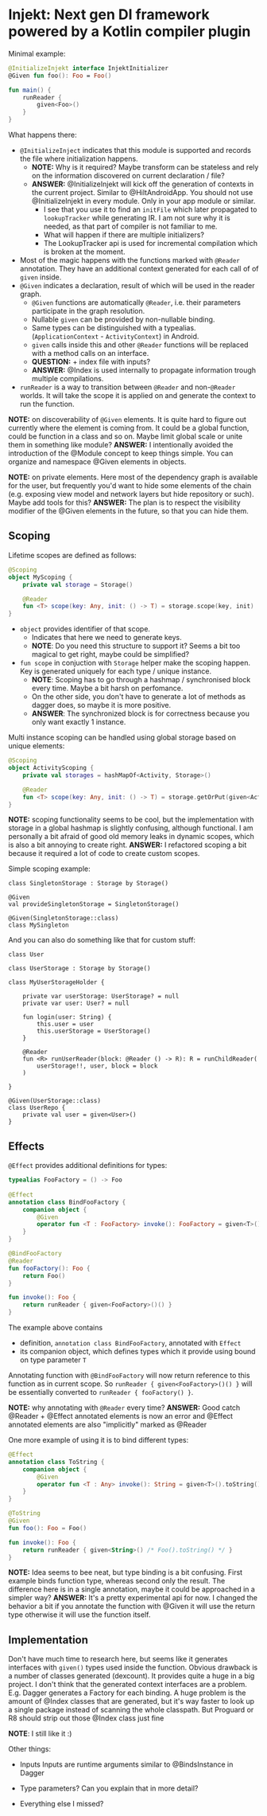 # Injekt: Next gen DI framework powered by a Kotlin compiler plugin

Minimal example:
```kotlin
@InitializeInjekt interface InjektInitializer
@Given fun foo(): Foo = Foo()

fun main() {
    runReader { 
        given<Foo>()
    }
}
```

What happens there:
- `@InitializeInject` indicates that this module is supported and records the file where initialization happens.
  - **NOTE:** Why is it required? Maybe transform can be stateless and rely on the information discovered on current declaration / file?
  - **ANSWER:** @InitializeInjekt will kick off the generation of contexts in the current project. Similar to @HiltAndroidApp.
                You should not use @InitializeInjekt in every module. Only in your app module or similar.
    - I see that you use it to find an `initFile` which later propagated to `lookupTracker` while generating IR. I am not sure why it is needed, as that part of compiler is not familiar to me.
    - What will happen if there are multiple initializers?
    - The LookupTracker api is used for incremental compilation which is broken at the moment.
- Most of the magic happens with the functions marked with `@Reader` annotation. They have an additional context generated for each call of of `given` inside.
- `@Given` indicates a declaration, result of which will be used in the reader graph.
  - `@Given` functions are automatically `@Reader`, i.e. their parameters participate in the graph resolution.
  - Nullable `given` can be provided by non-nullable binding.
  - Same types can be distinguished with a typealias. (`ApplicationContext` - `ActivityContext`) in Android.
  - `given` calls inside this and other `@Reader` functions will be replaced with a method calls on an interface.
  - **QUESTION:** + index file with inputs?
  - **ANSWER:** @Index is used internally to propagate information trough multiple compilations.
- `runReader` is a way to transition between `@Reader` and non-`@Reader` worlds. It will take the scope it is applied on and generate the context to run the function. 

**NOTE:** on discoverability of `@Given` elements. It is quite hard to figure out currently where the element is coming from. It could be a global function, could be function in a class and so on. Maybe limit global scale or unite them in something like module?
**ANSWER:** I intentionally avoided the introduction of the @Module concept to keep things simple. You can organize and namespace @Given elements in objects.

**NOTE:** on private elements. Here most of the dependency graph is available for the user, but frequently you'd want to hide some elements of the chain (e.g. exposing view model and network layers but hide repository or such). Maybe add tools for this?
**ANSWER:** The plan is to respect the visibility modifier of the @Given elements in the future, so that you can hide them.

## Scoping
Lifetime scopes are defined as follows:
```kotlin
@Scoping
object MyScoping {
    private val storage = Storage()

    @Reader
    fun <T> scope(key: Any, init: () -> T) = storage.scope(key, init)
}
```

- `object` provides identifier of that scope.
  - Indicates that here we need to generate keys.
  - **NOTE**: Do you need this structure to support it? Seems a bit too magical to get right, maybe could be simplified?
- `fun scope` in conjuction with `Storage` helper make the scoping happen. Key is generated uniquely for each type / unique instance. 
  - **NOTE**: Scoping has to go through a hashmap / synchronised block every time. Maybe a bit harsh on perfomance.
  - On the other side, you don't have to generate a lot of methods as dagger does, so maybe it is more positive.
  - **ANSWER**: The synchronized block is for correctness because you only want exactly 1 instance.

Multi instance scoping can be handled using global storage based on unique elements:
```kotlin
@Scoping
object ActivityScoping {
    private val storages = hashMapOf<Activity, Storage>()

    @Reader
    fun <T> scope(key: Any, init: () -> T) = storage.getOrPut(given<Activity>(), Storage()).scope(key, init)
}
```
**NOTE:** sсoping functionality seems to be cool, but the implementation with storage in a global hashmap is slightly confusing, although functional. I am personally a bit afraid of good old memory leaks in dynamic scopes, which is also a bit annoying to create right.
**ANSWER:** I refactored scoping a bit because it required a lot of code to create custom scopes.

Simple scoping example:
```
class SingletonStorage : Storage by Storage()

@Given
val provideSingletonStorage = SingletonStorage()

@Given(SingletonStorage::class)
class MySingleton
```

And you can also do something like that for custom stuff:
```
class User

class UserStorage : Storage by Storage()

class MyUserStorageHolder {
    
    private var userStorage: UserStorage? = null
    private var user: User? = null
    
    fun login(user: String) {
        this.user = user
        this.userStorage = UserStorage()
    }
    
    @Reader
    fun <R> runUserReader(block: @Reader () -> R): R = runChildReader(
        userStorage!!, user, block = block
    )
    
}

@Given(UserStorage::class)
class UserRepo {
    private val user = given<User>()
}
```

## Effects 

`@Effect` provides additional definitions for types:
```kotlin
typealias FooFactory = () -> Foo
        
@Effect
annotation class BindFooFactory {
    companion object {
        @Given
        operator fun <T : FooFactory> invoke(): FooFactory = given<T>()
    }
}

@BindFooFactory
@Reader
fun fooFactory(): Foo {
    return Foo()
}

fun invoke(): Foo { 
    return runReader { given<FooFactory>()() }
}
```
The example above contains
  - definition, `annotation class BindFooFactory`, annotated with `Effect`
  - its companion object, which defines types which it provide using bound on type parameter `T`

Annotating function with `@BindFooFactory` will now return reference to this function as in current scope.
So `runReader { given<FooFactory>()() }` will be essentially converted to `runReader { fooFactory() }`.

**NOTE:** why annotating with `@Reader` every time?
**ANSWER:** Good catch @Reader + @Effect annotated elements is now an error and @Effect annotated elements are also "implicitly" marked as @Reader

One more example of using it is to bind different types:
```kotlin
@Effect
annotation class ToString {
    companion object {
        @Given
        operator fun <T : Any> invoke(): String = given<T>().toString()
    }
}

@ToString
@Given
fun foo(): Foo = Foo()

fun invoke(): Foo { 
    return runReader { given<String>() /* Foo().toString() */ }
}
```

**NOTE:** Idea seems to bee neat, but type binding is a bit confusing. First example binds function type, whereas second only the result. The difference here is in a single annotation, maybe it could be approached in a simpler way?
**ANSWER:** It's a pretty experimental api for now. I changed the behavior a bit if you annotate the function with @Given it will use the return type otherwise it will use the function itself.

## Implementation

Don't have much time to research here, but seems like it generates interfaces with `given()` types used inside the function. Obvious drawback is a number of classes generated (dexcount). It provides quite a huge in a big project.
I don't think that the generated context interfaces are a problem. E.g. Dagger generates a Factory for each binding.
A huge problem is the amount of @Index classes that are generated, but it's way faster to look up a single package instead of scanning the whole classpath.
But Proguard or R8 should strip out those @Index class just fine

**NOTE**: I still like it :)

Other things:
- Inputs
    Inputs are runtime arguments similar to @BindsInstance in Dagger

- Type parameters?
    Can you explain that in more detail?
    
- Everything else I missed?
